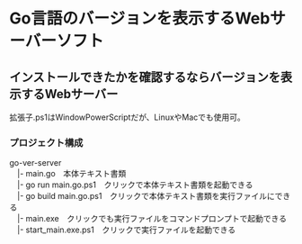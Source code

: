 # Go言語のバージョンを表示するWebサーバーソフト
## インストールできたかを確認するならバージョンを表示するWebサーバー
拡張子.ps1はWindowPowerScriptだが、LinuxやMacでも使用可。

### プロジェクト構成
go-ver-server  
　|- main.go　本体テキスト書類  
　|- go run main.go.ps1　クリックで本体テキスト書類を起動できる  
　|- go build main.go.ps1　クリックで本体テキスト書類を実行ファイルにできる  
　|- main.exe　クリックでも実行ファイルをコマンドプロンプトで起動できる  
　|- start_main.exe.ps1　クリックで実行ファイルを起動できる
